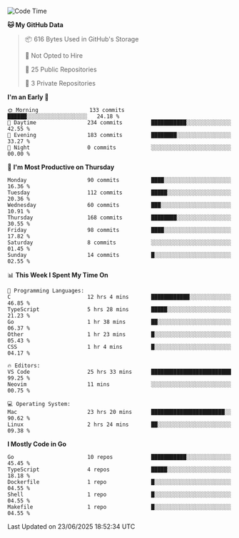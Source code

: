 <!--START_SECTION:waka-->
![Code Time](http://img.shields.io/badge/Code%20Time-1%2C296%20hrs%2025%20mins-blue)

**🐱 My GitHub Data** 

> 📦 616 Bytes Used in GitHub's Storage 
 > 
> 🚫 Not Opted to Hire
 > 
> 📜 25 Public Repositories 
 > 
> 🔑 3 Private Repositories 
 > 
**I'm an Early 🐤** 

```text
🌞 Morning                133 commits         ██████░░░░░░░░░░░░░░░░░░░   24.18 % 
🌆 Daytime                234 commits         ███████████░░░░░░░░░░░░░░   42.55 % 
🌃 Evening                183 commits         ████████░░░░░░░░░░░░░░░░░   33.27 % 
🌙 Night                  0 commits           ░░░░░░░░░░░░░░░░░░░░░░░░░   00.00 % 
```
📅 **I'm Most Productive on Thursday** 

```text
Monday                   90 commits          ████░░░░░░░░░░░░░░░░░░░░░   16.36 % 
Tuesday                  112 commits         █████░░░░░░░░░░░░░░░░░░░░   20.36 % 
Wednesday                60 commits          ███░░░░░░░░░░░░░░░░░░░░░░   10.91 % 
Thursday                 168 commits         ████████░░░░░░░░░░░░░░░░░   30.55 % 
Friday                   98 commits          ████░░░░░░░░░░░░░░░░░░░░░   17.82 % 
Saturday                 8 commits           ░░░░░░░░░░░░░░░░░░░░░░░░░   01.45 % 
Sunday                   14 commits          █░░░░░░░░░░░░░░░░░░░░░░░░   02.55 % 
```


📊 **This Week I Spent My Time On** 

```text
💬 Programming Languages: 
C                        12 hrs 4 mins       ████████████░░░░░░░░░░░░░   46.85 % 
TypeScript               5 hrs 28 mins       █████░░░░░░░░░░░░░░░░░░░░   21.23 % 
Go                       1 hr 38 mins        ██░░░░░░░░░░░░░░░░░░░░░░░   06.37 % 
Other                    1 hr 23 mins        █░░░░░░░░░░░░░░░░░░░░░░░░   05.43 % 
CSS                      1 hr 4 mins         █░░░░░░░░░░░░░░░░░░░░░░░░   04.17 % 

🔥 Editors: 
VS Code                  25 hrs 33 mins      █████████████████████████   99.25 % 
Neovim                   11 mins             ░░░░░░░░░░░░░░░░░░░░░░░░░   00.75 % 

💻 Operating System: 
Mac                      23 hrs 20 mins      ███████████████████████░░   90.62 % 
Linux                    2 hrs 24 mins       ██░░░░░░░░░░░░░░░░░░░░░░░   09.38 % 
```

**I Mostly Code in Go** 

```text
Go                       10 repos            ███████████░░░░░░░░░░░░░░   45.45 % 
TypeScript               4 repos             █████░░░░░░░░░░░░░░░░░░░░   18.18 % 
Dockerfile               1 repo              █░░░░░░░░░░░░░░░░░░░░░░░░   04.55 % 
Shell                    1 repo              █░░░░░░░░░░░░░░░░░░░░░░░░   04.55 % 
Makefile                 1 repo              █░░░░░░░░░░░░░░░░░░░░░░░░   04.55 % 
```




 Last Updated on 23/06/2025 18:52:34 UTC
<!--END_SECTION:waka-->
